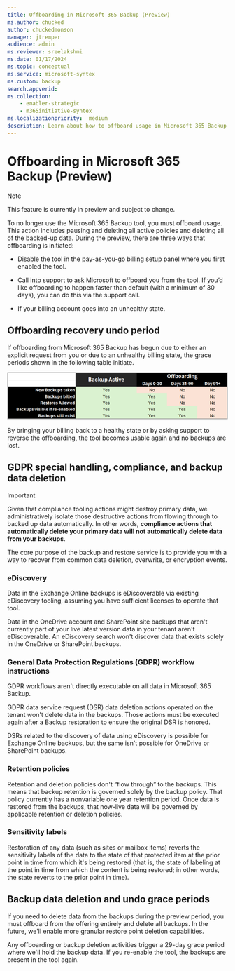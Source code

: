 ```yaml
---
title: Offboarding in Microsoft 365 Backup (Preview)
ms.author: chucked
author: chuckedmonson
manager: jtremper
audience: admin
ms.reviewer: sreelakshmi
ms.date: 01/17/2024
ms.topic: conceptual
ms.service: microsoft-syntex
ms.custom: backup
search.appverid:
ms.collection:
    - enabler-strategic
    - m365initiative-syntex
ms.localizationpriority:  medium
description: Learn about how to offboard usage in Microsoft 365 Backup.
---
```


# Offboarding in Microsoft 365 Backup (Preview)

> [!NOTE]
> This feature is currently in preview and subject to change.

To no longer use the Microsoft 365 Backup tool, you must offboard usage. This action includes pausing and deleting all active policies and deleting all of the backed-up data. During the preview, there are three ways that offboarding is initiated:

- Disable the tool in the pay-as-you-go billing setup panel where you first enabled the tool.

- Call into support to ask Microsoft to offboard you from the tool. If you’d like offboarding to happen faster than default (with a minimum of 30 days), you can do this via the support call.

- If your billing account goes into an unhealthy state.

## Offboarding recovery undo period

If offboarding from Microsoft 365 Backup has begun due to either an explicit request from you or due to an unhealthy billing state, the grace periods shown in the following table initiate.

![Screenshot of a data table showing the offboarding undo periods.](../media/m365-backup/backup-offboarding-time.png)

By bringing your billing back to a healthy state or by asking support to reverse the offboarding, the tool becomes usable again and no backups are lost.

## GDPR special handling, compliance, and backup data deletion

> [!IMPORTANT]
> Given that compliance tooling actions might destroy primary data, we administratively isolate those destructive actions from flowing through to backed up data automatically. In other words, **compliance actions that automatically delete your primary data will not automatically delete data from your backups**.

The core purpose of the backup and restore service is to provide you with a way to recover from common data deletion, overwrite, or encryption events.

### eDiscovery

Data in the Exchange Online backups is eDiscoverable via existing eDiscovery tooling, assuming you have sufficient licenses to operate that tool.

Data in the OneDrive account and SharePoint site backups that aren't currently part of your live latest version data in your tenant aren't eDiscoverable. An eDiscovery search won't discover data that exists solely in the OneDrive or SharePoint backups.

### General Data Protection Regulations (GDPR) workflow instructions

GDPR workflows aren't directly executable on all data in Microsoft 365 Backup.

GDPR data service request (DSR) data deletion actions operated on the tenant won't delete data in the backups. Those actions must be executed again after a Backup restoration to ensure the original DSR is honored.

DSRs related to the discovery of data using eDiscovery is possible for Exchange Online backups, but the same isn't possible for OneDrive or SharePoint backups.

### Retention policies

Retention and deletion policies don't “flow through” to the backups. This means that backup retention is governed solely by the backup policy. That policy currently has a nonvariable one year retention period. Once data is restored from the backups, that now-live data will be governed by applicable retention or deletion policies.

### Sensitivity labels

Restoration of any data (such as sites or mailbox items) reverts the sensitivity labels of the data to the state of that protected item at the prior point in time from which it's being restored (that is, the state of labeling at the point in time from which the content is being restored; in other words, the state reverts to the prior point in time).

## Backup data deletion and undo grace periods

If you need to delete data from the backups during the preview period, you must offboard from the offering entirely and delete all backups. In the future, we'll enable more granular restore point deletion capabilities.

Any offboarding or backup deletion activities trigger a 29-day grace period where we'll hold the backup data. If you re-enable the tool, the backups are present in the tool again.  

